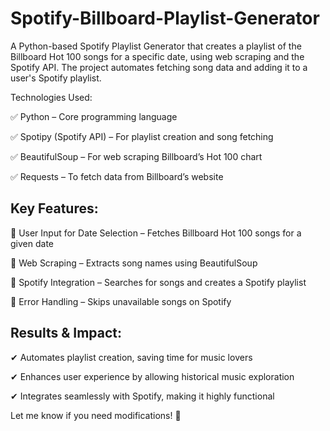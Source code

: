# Spotify-Billboard-Playlist-Generator
A Python-based Spotify Playlist Generator that creates a playlist of the Billboard Hot 100 songs for a specific date, using web scraping and the Spotify API. The project automates fetching song data and adding it to a user's Spotify playlist.

Technologies Used:

✅ Python – Core programming language

✅ Spotipy (Spotify API) – For playlist creation and song fetching

✅ BeautifulSoup – For web scraping Billboard’s Hot 100 chart

✅ Requests – To fetch data from Billboard’s website


## Key Features:

🔹 User Input for Date Selection – Fetches Billboard Hot 100 songs for a given date

🔹 Web Scraping – Extracts song names using BeautifulSoup

🔹 Spotify Integration – Searches for songs and creates a Spotify playlist

🔹 Error Handling – Skips unavailable songs on Spotify



## Results & Impact:

✔ Automates playlist creation, saving time for music lovers

✔ Enhances user experience by allowing historical music exploration

✔ Integrates seamlessly with Spotify, making it highly functional



Let me know if you need modifications! 🚀
